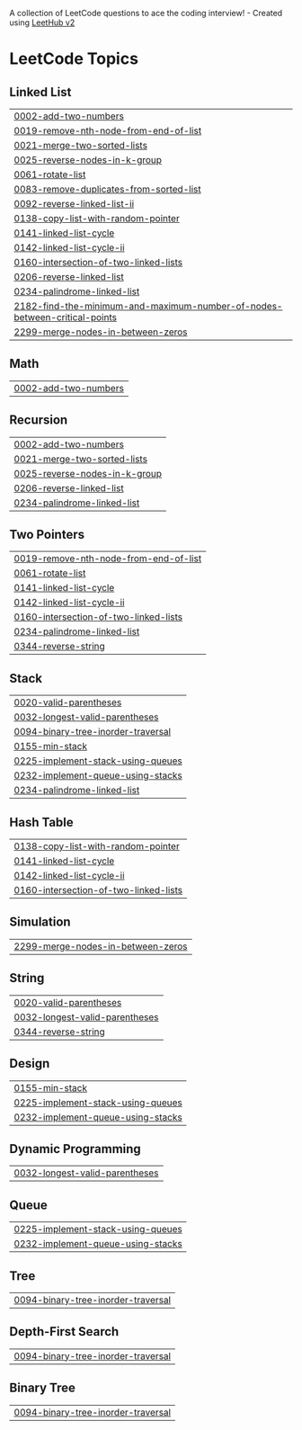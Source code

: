A collection of LeetCode questions to ace the coding interview! - Created using [LeetHub v2](https://github.com/arunbhardwaj/LeetHub-2.0)
<!---LeetCode Topics Start-->
# LeetCode Topics
## Linked List
|  |
| ------- |
| [0002-add-two-numbers](https://github.com/yahina18/DSA_Solve/tree/master/0002-add-two-numbers) |
| [0019-remove-nth-node-from-end-of-list](https://github.com/yahina18/DSA_Solve/tree/master/0019-remove-nth-node-from-end-of-list) |
| [0021-merge-two-sorted-lists](https://github.com/yahina18/DSA_Solve/tree/master/0021-merge-two-sorted-lists) |
| [0025-reverse-nodes-in-k-group](https://github.com/yahina18/DSA_Solve/tree/master/0025-reverse-nodes-in-k-group) |
| [0061-rotate-list](https://github.com/yahina18/DSA_Solve/tree/master/0061-rotate-list) |
| [0083-remove-duplicates-from-sorted-list](https://github.com/yahina18/DSA_Solve/tree/master/0083-remove-duplicates-from-sorted-list) |
| [0092-reverse-linked-list-ii](https://github.com/yahina18/DSA_Solve/tree/master/0092-reverse-linked-list-ii) |
| [0138-copy-list-with-random-pointer](https://github.com/yahina18/DSA_Solve/tree/master/0138-copy-list-with-random-pointer) |
| [0141-linked-list-cycle](https://github.com/yahina18/DSA_Solve/tree/master/0141-linked-list-cycle) |
| [0142-linked-list-cycle-ii](https://github.com/yahina18/DSA_Solve/tree/master/0142-linked-list-cycle-ii) |
| [0160-intersection-of-two-linked-lists](https://github.com/yahina18/DSA_Solve/tree/master/0160-intersection-of-two-linked-lists) |
| [0206-reverse-linked-list](https://github.com/yahina18/DSA_Solve/tree/master/0206-reverse-linked-list) |
| [0234-palindrome-linked-list](https://github.com/yahina18/DSA_Solve/tree/master/0234-palindrome-linked-list) |
| [2182-find-the-minimum-and-maximum-number-of-nodes-between-critical-points](https://github.com/yahina18/DSA_Solve/tree/master/2182-find-the-minimum-and-maximum-number-of-nodes-between-critical-points) |
| [2299-merge-nodes-in-between-zeros](https://github.com/yahina18/DSA_Solve/tree/master/2299-merge-nodes-in-between-zeros) |
## Math
|  |
| ------- |
| [0002-add-two-numbers](https://github.com/yahina18/DSA_Solve/tree/master/0002-add-two-numbers) |
## Recursion
|  |
| ------- |
| [0002-add-two-numbers](https://github.com/yahina18/DSA_Solve/tree/master/0002-add-two-numbers) |
| [0021-merge-two-sorted-lists](https://github.com/yahina18/DSA_Solve/tree/master/0021-merge-two-sorted-lists) |
| [0025-reverse-nodes-in-k-group](https://github.com/yahina18/DSA_Solve/tree/master/0025-reverse-nodes-in-k-group) |
| [0206-reverse-linked-list](https://github.com/yahina18/DSA_Solve/tree/master/0206-reverse-linked-list) |
| [0234-palindrome-linked-list](https://github.com/yahina18/DSA_Solve/tree/master/0234-palindrome-linked-list) |
## Two Pointers
|  |
| ------- |
| [0019-remove-nth-node-from-end-of-list](https://github.com/yahina18/DSA_Solve/tree/master/0019-remove-nth-node-from-end-of-list) |
| [0061-rotate-list](https://github.com/yahina18/DSA_Solve/tree/master/0061-rotate-list) |
| [0141-linked-list-cycle](https://github.com/yahina18/DSA_Solve/tree/master/0141-linked-list-cycle) |
| [0142-linked-list-cycle-ii](https://github.com/yahina18/DSA_Solve/tree/master/0142-linked-list-cycle-ii) |
| [0160-intersection-of-two-linked-lists](https://github.com/yahina18/DSA_Solve/tree/master/0160-intersection-of-two-linked-lists) |
| [0234-palindrome-linked-list](https://github.com/yahina18/DSA_Solve/tree/master/0234-palindrome-linked-list) |
| [0344-reverse-string](https://github.com/yahina18/DSA_Solve/tree/master/0344-reverse-string) |
## Stack
|  |
| ------- |
| [0020-valid-parentheses](https://github.com/yahina18/DSA_Solve/tree/master/0020-valid-parentheses) |
| [0032-longest-valid-parentheses](https://github.com/yahina18/DSA_Solve/tree/master/0032-longest-valid-parentheses) |
| [0094-binary-tree-inorder-traversal](https://github.com/yahina18/DSA_Solve/tree/master/0094-binary-tree-inorder-traversal) |
| [0155-min-stack](https://github.com/yahina18/DSA_Solve/tree/master/0155-min-stack) |
| [0225-implement-stack-using-queues](https://github.com/yahina18/DSA_Solve/tree/master/0225-implement-stack-using-queues) |
| [0232-implement-queue-using-stacks](https://github.com/yahina18/DSA_Solve/tree/master/0232-implement-queue-using-stacks) |
| [0234-palindrome-linked-list](https://github.com/yahina18/DSA_Solve/tree/master/0234-palindrome-linked-list) |
## Hash Table
|  |
| ------- |
| [0138-copy-list-with-random-pointer](https://github.com/yahina18/DSA_Solve/tree/master/0138-copy-list-with-random-pointer) |
| [0141-linked-list-cycle](https://github.com/yahina18/DSA_Solve/tree/master/0141-linked-list-cycle) |
| [0142-linked-list-cycle-ii](https://github.com/yahina18/DSA_Solve/tree/master/0142-linked-list-cycle-ii) |
| [0160-intersection-of-two-linked-lists](https://github.com/yahina18/DSA_Solve/tree/master/0160-intersection-of-two-linked-lists) |
## Simulation
|  |
| ------- |
| [2299-merge-nodes-in-between-zeros](https://github.com/yahina18/DSA_Solve/tree/master/2299-merge-nodes-in-between-zeros) |
## String
|  |
| ------- |
| [0020-valid-parentheses](https://github.com/yahina18/DSA_Solve/tree/master/0020-valid-parentheses) |
| [0032-longest-valid-parentheses](https://github.com/yahina18/DSA_Solve/tree/master/0032-longest-valid-parentheses) |
| [0344-reverse-string](https://github.com/yahina18/DSA_Solve/tree/master/0344-reverse-string) |
## Design
|  |
| ------- |
| [0155-min-stack](https://github.com/yahina18/DSA_Solve/tree/master/0155-min-stack) |
| [0225-implement-stack-using-queues](https://github.com/yahina18/DSA_Solve/tree/master/0225-implement-stack-using-queues) |
| [0232-implement-queue-using-stacks](https://github.com/yahina18/DSA_Solve/tree/master/0232-implement-queue-using-stacks) |
## Dynamic Programming
|  |
| ------- |
| [0032-longest-valid-parentheses](https://github.com/yahina18/DSA_Solve/tree/master/0032-longest-valid-parentheses) |
## Queue
|  |
| ------- |
| [0225-implement-stack-using-queues](https://github.com/yahina18/DSA_Solve/tree/master/0225-implement-stack-using-queues) |
| [0232-implement-queue-using-stacks](https://github.com/yahina18/DSA_Solve/tree/master/0232-implement-queue-using-stacks) |
## Tree
|  |
| ------- |
| [0094-binary-tree-inorder-traversal](https://github.com/yahina18/DSA_Solve/tree/master/0094-binary-tree-inorder-traversal) |
## Depth-First Search
|  |
| ------- |
| [0094-binary-tree-inorder-traversal](https://github.com/yahina18/DSA_Solve/tree/master/0094-binary-tree-inorder-traversal) |
## Binary Tree
|  |
| ------- |
| [0094-binary-tree-inorder-traversal](https://github.com/yahina18/DSA_Solve/tree/master/0094-binary-tree-inorder-traversal) |
<!---LeetCode Topics End-->